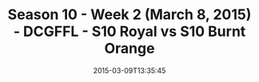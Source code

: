 ---
title: Season 10 - Week 2 (March 8, 2015) - DCGFFL - S10 Royal vs S10 Burnt Orange
teams-score:
- team: _teams/s10-royal.md
  score: 32
- team: _teams/s10-burnt-orange.md
  score: 20
mvp: Matt Pearce (Royal), John Burton (Burnt)
game-ball: N/A
season: 10
week: 2
date: '2015-03-09T13:35:45'
pageid: season-10-week-2-4439-vs-4422
---